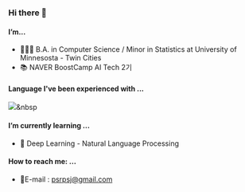 ### Hi there 👋

#### I’m...  
* 👨🏻‍🎓 B.A. in Computer Science / Minor in Statistics at University of Minnesosta - Twin Cities  
* 📚 NAVER BoostCamp AI Tech 2기

#### Language I've been experienced with ...
<img src="https://img.shields.io/badge/Python-3766AB?style=flat-square&logo=Python&logoColor=white"/></a>&nbsp 

#### I’m currently learning ...  
* 🧠 Deep Learning - Natural Language Processing

#### How to reach me: ...  
* 📮E-mail : psrpsj@gmail.com
